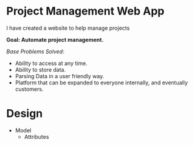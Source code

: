 # Project Management Web App 
I have created a website to help manage projects

**Goal: Automate project management.**

*Base Problems Solved:*
- Ability to access at any time. 
- Ability to store data. 
- Parsing Data in a user friendly way. 
- Platform that can be expanded to everyone internally, and eventually customers. 
  
# Design

- Model 
  - Attributes



